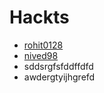 # Hackts

- [rohit0128](https://github.com/rohit0128)
- [nived98](https://github.com/nived98)
- sddsrgfsfddffdfd
- awdergtyijhgrefd
